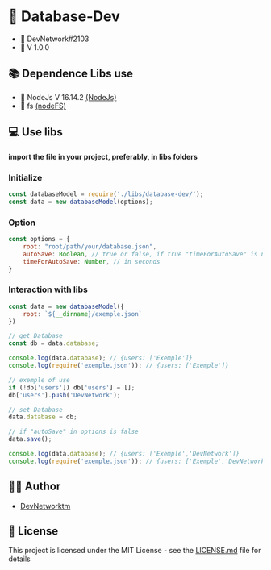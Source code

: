 # <h1>📍 Database-Dev</h1>
- 🔧 DevNetwork#2103
- 🔖 V 1.0.0

## 📚 Dependence Libs use

- 💎 NodeJs V 16.14.2 [(NodeJs)](https://nodejs.org/en/)
- 💎 fs [(nodeFS)](https://discord.js.org/https://nodejs.org/api/fs.html)

## 💻 Use libs

#### import the file in your project, preferably, in libs folders

### Initialize
```js
const databaseModel = require('./libs/database-dev/');
const data = new databaseModel(options);
```
### Option
```js
const options = {     
    root: "root/path/your/database.json",
    autoSave: Boolean, // true or false, if true "timeForAutoSave" is not optional     
    timeForAutoSave: Number, // in seconds
}
```
### Interaction with libs
```js
const data = new databaseModel({
    root: `${__dirname}/exemple.json`
})

// get Database
const db = data.database;

console.log(data.database); // {users: ['Exemple']}
console.log(require('exemple.json')); // {users: ['Exemple']}

// exemple of use
if (!db['users']) db['users'] = [];
db['users'].push('DevNetwork');

// set Database
data.database = db;

// if "autoSave" in options is false
data.save();

console.log(data.database); // {users: ['Exemple','DevNetwork']}
console.log(require('exemple.json')); // {users: ['Exemple','DevNetwork']}
```

## 🙎‍♂️ Author

- [DevNetworktm](https://github.com/DevNetworktm)

## 📜 License

This project is licensed under the MIT License - see the [LICENSE.md](LICENSE.md) file for details
